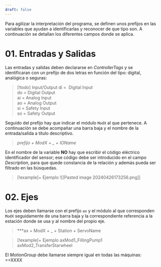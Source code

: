```yaml
---
draft: false
---
```

Para agilizar la interpretación del programa, se definen unos prefijos en las variables que ayudan a identificarlas y reconocer de que tipo son. A continuación se detallan los diferentes campos donde se aplica.

# 01. Entradas y Salidas

Las entradas y salidas deben declararse en _ControllerTags_ y se identificaran con un prefijo de dos letras en función del tipo: digital, analógica o seguras:

> [!todo] Input/Output
> di  =  Digital Input  
> do = Digital Output  
> ai  = Analog Input  
> ao = Analog Output  
> si  = Safety Input  
> so = Safety Output  

Seguido del prefijo hay que indicar el módulo ``ModX`` al que pertenece. A continuación se debe acompañar una barra baja y el nombre de la entrada/salida a título descriptivo.

> _prefijo + ModX + _ + IOName_

En el nombre de la variable **NO** hay que escribir el código eléctrico identificador del sensor; ese código debe ser introducido en el campo _Description_, para que quede constancia de la relación y además pueda ser filtrado en las búsquedas.

>[!example]+ Ejemplo
>![[Pasted image 20240426173256.png]]


# 02. Ejes

Los ejes deben llamarse con el prefijo ``ax`` y el módulo al que corresponden ``ModX`` seguidamente de una barra baja y la correspondiente referencia a la estación donde se usa y al nombre del propio eje.

> ***ax + ModX + _ + Station + ServoName

> [!example]+ Ejemplo
> axMod1_FillingPump1  
> axMod2_TransferStarwheel  

El _MotionGroup_ debe llamarse siempre igual en todas las máquinas:
==XXXX


